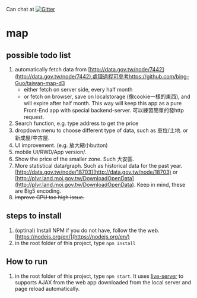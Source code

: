 Can chat at [![Gitter](https://badges.gitter.im/twHousePriceMap/Lobby.svg)](https://gitter.im/twHousePriceMap/Lobby)

# map

## possible todo list 
1. automatically fetch data from [http://data.gov.tw/node/7442](http://data.gov.tw/node/7442),處理過程可參考https://github.com/bing-Guo/taiwan-map-d3
    - either fetch on server side, every half month
    - or fetch on browser, save on localstorage (像cookie一樣的東西), and will expire after half month. This way will keep this app as a pure Front-End app with special backend-server. 可以練習簡單的發http request. 
2. Search function, e.g. type address to get the price
3. dropdown menu to choose different type of data, such as 車位/土地. or 新成屋/中古屋. 
4. UI improvement. (e.g. 放大縮小button)
5. mobile UI/RWD/App version/.
6. Show the price of the smaller zone. Such 大安區. 
7. More statistical data/graph. Such as historical data for the past year.  [http://data.gov.tw/node/18703](http://data.gov.tw/node/18703) or [http://plvr.land.moi.gov.tw/DownloadOpenData](http://plvr.land.moi.gov.tw/DownloadOpenData). Keep in mind, these are Big5 encoding. 
8. ~~improve CPU too high issue.~~

## steps to install
1. (optinal) Install NPM if you do not have, follow the the web. [https://nodejs.org/en/](https://nodejs.org/en/)
2. in the root folder of this project, type `npm install`

## How to run 
1. in the root folder of this project, type `npm start`. It uses [live-server](https://github.com/tapio/live-server) to supports AJAX from the web app downloaded from the local server and page reload automatically. 
